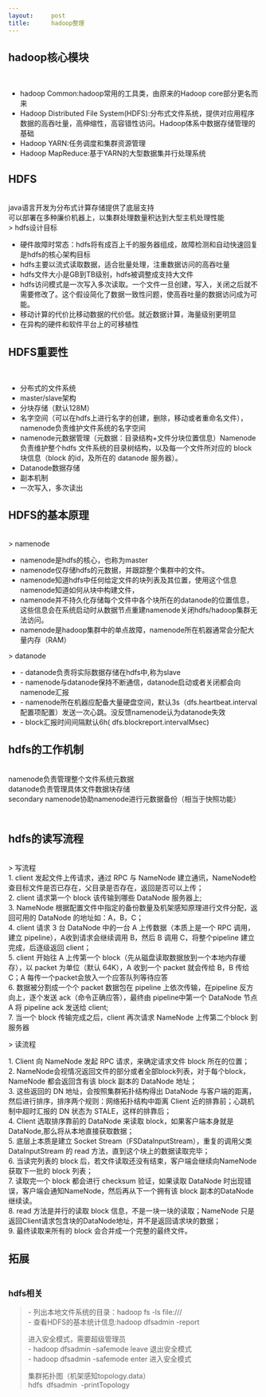 ```yaml
---
layout:     post
title:      hadoop整理
---
```

<div id="article_content" class="article_content clearfix csdn-tracking-statistics" data-pid="blog" data-mod="popu_307" data-dsm="post">
								            <link rel="stylesheet" href="https://csdnimg.cn/release/phoenix/template/css/ck_htmledit_views-f76675cdea.css">
						<div class="htmledit_views" id="content_views">
                <h2>hadoop核心模块</h2>

<p> </p>

<ul><li>hadoop Common:hadoop常用的工具类，由原来的Hadoop core部分更名而来</li>
	<li>Hadoop Distributed File System(HDFS):分布式文件系统，提供对应用程序数据的高吞吐量，高伸缩性，高容错性访问。Hadoop体系中数据存储管理的基础</li>
	<li>Hadoop YARN:任务调度和集群资源管理</li>
	<li>Hadoop MapReduce:基于YARN的大型数据集并行处理系统</li>
</ul><h2>HDFS</h2>

<p><br>
java语言开发为分布式计算存储提供了底层支持<br>
可以部署在多种廉价机器上，以集群处理数量积达到大型主机处理性能<br>
&gt; hdfs设计目标</p>

<ul><li>硬件故障时常态：hdfs将有成百上千的服务器组成，故障检测和自动快速回复是hdfs的核心架构目标</li>
	<li>hdfs主要以流式读取数据，适合批量处理，注重数据访问的高吞吐量</li>
	<li>hdfs文件大小是GB到TB级别，hdfs被调整成支持大文件</li>
	<li>hdfs访问模式是一次写入多次读取。一个文件一旦创建，写入，关闭之后就不需要修改了。这个假设简化了数据一致性问题，使高吞吐量的数据访问成为可能。</li>
	<li>移动计算的代价比移动数据的代价低。就近数据计算，海量级别更明显</li>
	<li>在异构的硬件和软件平台上的可移植性</li>
</ul><h2>HDFS重要性</h2>

<p> </p>

<ul><li>分布式的文件系统</li>
	<li>master/slave架构</li>
	<li>分块存储（默认128M）</li>
	<li>名字空间（可以在hdfs上进行名字的创建，删除，移动或者重命名文件），namenode负责维护文件系统的名字空间</li>
	<li>namenode元数据管理（元数据：目录结构+文件分块位置信息）Namenode 负责维护整个hdfs 文件系统的目录树结构，以及每一个文件所对应的 block 块信息（block 的id，及所在的 datanode 服务器）。</li>
	<li>Datanode数据存储</li>
	<li>副本机制</li>
	<li>一次写入，多次读出</li>
</ul><h2>HDFS的基本原理</h2>

<p><br>
&gt; namenode</p>

<ul><li>namenode是hdfs的核心，也称为master</li>
	<li>namenode仅存储hdfs的元数据，并跟踪整个集群中的文件。</li>
	<li>namenode知道hdfs中任何给定文件的块列表及其位置，使用这个信息namenode知道如何从块中构建文件，</li>
	<li>namenode并不持久化存储每个文件中各个块所在的datanode的位置信息，这些信息会在系统启动时从数据节点重建namenode关闭hdfs/hadoop集群无法访问。</li>
	<li>namenode是hadoop集群中的单点故障，namenode所在机器通常会分配大量内存（RAM）</li>
</ul><p>&gt; datanode</p>

<ul><li>- datanode负责将实际数据存储在hdfs中,称为slave</li>
	<li>- namenode与datanode保持不断通信，datanode启动或者关闭都会向namenode汇报</li>
	<li>- namenode所在机器应配备大量硬盘空间，默认3s（dfs.heartbeat.interval配置项配置）发送一次心跳。没反馈namenode认为datanode失效</li>
	<li>- block汇报时间间隔默认6h( dfs.blockreport.intervalMsec)</li>
</ul><h2>hdfs的工作机制</h2>

<p><br>
namenode负责管理整个文件系统元数据<br>
datanode负责管理具体文件数据块存储<br>
secondary namenode协助namenode进行元数据备份（相当于快照功能）</p>

<h2><br>
hdfs的读写流程</h2>

<p><br>
&gt; 写流程<br>
1. client 发起文件上传请求，通过 RPC 与 NameNode 建立通讯，NameNode检查目标文件是否已存在，父目录是否存在，返回是否可以上传；<br>
2. client 请求第一个 block 该传输到哪些 DataNode 服务器上;<br>
3. NameNode 根据配置文件中指定的备份数量及机架感知原理进行文件分配，返回可用的 DataNode 的地址如：A，B，C；<br>
4. client 请求 3 台 DataNode 中的一台 A 上传数据（本质上是一个 RPC 调用，建立 pipeline），A收到请求会继续调用 B，然后 B 调用 C，将整个pipeline 建立完成，后逐级返回 client；<br>
5. client 开始往 A 上传第一个 block（先从磁盘读取数据放到一个本地内存缓存），以 packet 为单位（默认 64K），A 收到一个 packet 就会传给 B，B 传给 C；A 每传一个packet会放入一个应答队列等待应答 <br>
6. 数据被分割成一个个 packet 数据包在 pipeline 上依次传输，在pipeline 反方向上，逐个发送 ack（命令正确应答），最终由 pipeline中第一个 DataNode 节点 A 将 pipeline ack 发送给 client;<br>
7. 当一个 block 传输完成之后，client 再次请求 NameNode 上传第二个block 到服务器</p>

<p>&gt; 读流程</p>

<p>1. Client 向 NameNode 发起 RPC 请求，来确定请求文件 block 所在的位置；<br>
2. NameNode会视情况返回文件的部分或者全部block列表，对于每个block，NameNode 都会返回含有该 block 副本的 DataNode 地址；<br>
3. 这些返回的 DN 地址，会按照集群拓扑结构得出 DataNode 与客户端的距离，然后进行排序，排序两个规则：网络拓扑结构中距离 Client 近的排靠前；心跳机制中超时汇报的 DN 状态为 STALE，这样的排靠后；<br>
4. Client 选取排序靠前的 DataNode 来读取 block，如果客户端本身就是DataNode,那么将从本地直接获取数据；<br>
5. 底层上本质是建立 Socket Stream（FSDataInputStream），重复的调用父类 DataInputStream 的 read 方法，直到这个块上的数据读取完毕；<br>
6. 当读完列表的 block 后，若文件读取还没有结束，客户端会继续向NameNode 获取下一批的 block 列表；<br>
7. 读取完一个 block 都会进行 checksum 验证，如果读取 DataNode 时出现错误，客户端会通知NameNode，然后再从下一个拥有该 block 副本的DataNode 继续读。<br>
8. read 方法是并行的读取 block 信息，不是一块一块的读取；NameNode 只是返回Client请求包含块的DataNode地址，并不是返回请求块的数据；<br>
9. 最终读取来所有的 block 会合并成一个完整的最终文件。</p>

<h2>拓展</h2>

<h3><br>
hdfs相关</h3>

<blockquote>
<p>- 列出本地文件系统的目录：hadoop fs -ls file:///<br>
- 查看HDFS的基本统计信息:hadoop dfsadmin -report</p>

<p>进入安全模式，需要超级管理员<br>
- hadoop dfsadmin -safemode leave 退出安全模式<br>
- hadoop dfsadmin -safemode enter 进入安全模式</p>

<p>集群拓扑图（机架感知topology.data）<br>
hdfs  dfsadmin  -printTopology</p>
</blockquote>            </div>
                </div>
